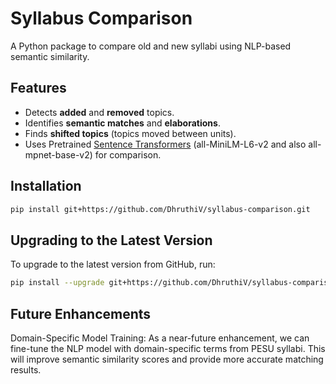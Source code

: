 # Syllabus Comparison

A Python package to compare old and new syllabi using NLP-based semantic similarity.

## Features
- Detects **added** and **removed** topics.
- Identifies **semantic matches** and **elaborations**.
- Finds **shifted topics** (topics moved between units).
- Uses Pretrained [Sentence Transformers](https://www.sbert.net/) (all-MiniLM-L6-v2 and also all-mpnet-base-v2) for comparison. 

## Installation

```sh
pip install git+https://github.com/DhruthiV/syllabus-comparison.git
```

## Upgrading to the Latest Version
To upgrade to the latest version from GitHub, run:
```sh
pip install --upgrade git+https://github.com/DhruthiV/syllabus-comparison.git
```
## Future Enhancements

Domain-Specific Model Training: As a near-future enhancement, we can fine-tune the NLP model with domain-specific terms from PESU syllabi. 
This will improve semantic similarity scores and provide more accurate matching results.
